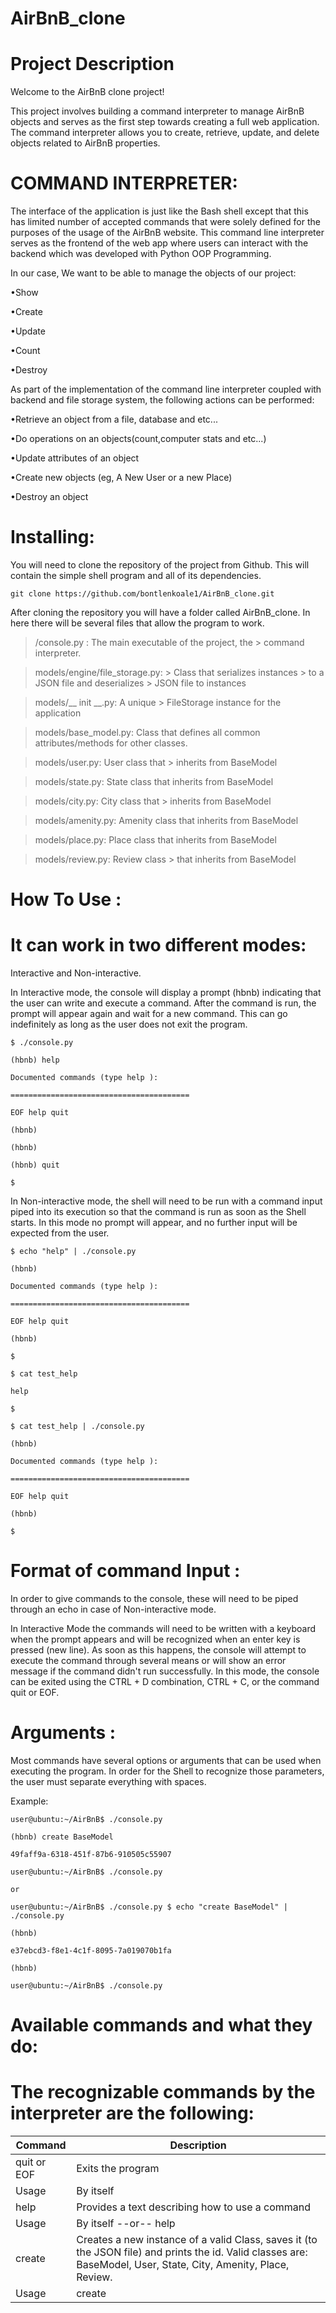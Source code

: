 # AirBnB_clone

# Project Description

Welcome to the AirBnB clone project!

This project involves building a command interpreter to manage AirBnB objects and serves as the first step towards creating a full web application. The command interpreter allows you to create, retrieve, update, and delete objects related to AirBnB properties.

# COMMAND INTERPRETER:

The interface of the application is just like the Bash shell except that this has limited number of accepted commands that were solely defined for the purposes of the usage of the AirBnB website. This command line interpreter serves as the frontend of the web app where users can interact with the backend which was developed with Python OOP Programming.

In our case, We want to be able to manage the objects of our project:

•Show

•Create

•Update

•Count

•Destroy

As part of the implementation of the command line interpreter coupled with backend and file storage system, the following actions can be performed:

•Retrieve an object from a file, database and etc...

•Do operations on an objects(count,computer stats and etc...)

•Update attributes of an object

•Create new objects (eg, A New User or a new Place)

•Destroy an object

# Installing:

You will need to clone the repository of the project from Github. This will contain the simple shell program and all of its dependencies.

```
git clone https://github.com/bontlenkoale1/AirBnB_clone.git
```

After cloning the repository you will have a folder called AirBnB_clone. In here there will be several files that allow the program to work.

> /console.py : The main
> executable of the project, the > command interpreter.

> models/engine/file_storage.py: > Class that serializes instances > to a JSON file and deserializes > JSON file to instances

> models/__ init __.py: A unique > FileStorage instance for the
> application

> models/base_model.py: Class
> that defines all common
> attributes/methods for other
> classes.

> models/user.py: User class that > inherits from BaseModel

> models/state.py: State class
> that inherits from BaseModel

> models/city.py: City class that > inherits from BaseModel

> models/amenity.py: Amenity
> class that inherits from
> BaseModel

> models/place.py: Place class
> that inherits from BaseModel

> models/review.py: Review class > that inherits from BaseModel

# How To Use :

# It can work in two different modes:

Interactive and Non-interactive.

In Interactive mode, the console will display a prompt (hbnb) indicating that the user can write and execute a command. After the command is run, the prompt will appear again and wait for a new command. This can go indefinitely as long as the user does not exit the program.

```
$ ./console.py

(hbnb) help

Documented commands (type help ):

========================================

EOF help quit

(hbnb)

(hbnb)

(hbnb) quit

$

```

In Non-interactive mode, the shell will need to be run with a command input piped into its execution so that the command is run as soon as the Shell starts. In this mode no prompt will appear, and no further input will be expected from the user.

```
$ echo "help" | ./console.py

(hbnb)

Documented commands (type help ):

========================================

EOF help quit

(hbnb)

$

$ cat test_help

help

$

$ cat test_help | ./console.py

(hbnb)

Documented commands (type help ):

========================================

EOF help quit

(hbnb)

$

```

# Format of command Input :

In order to give commands to the console, these will need to be piped through an echo in case of Non-interactive mode.

In Interactive Mode the commands will need to be written with a keyboard when the prompt appears and will be recognized when an enter key is pressed (new line). As soon as this happens, the console will attempt to execute the command through several means or will show an error message if the command didn't run successfully. In this mode, the console can be exited using the CTRL + D combination, CTRL + C, or the command quit or EOF.

# Arguments :

Most commands have several options or arguments that can be used when executing the program. In order for the Shell to recognize those parameters, the user must separate everything with spaces.

Example:

```
user@ubuntu:~/AirBnB$ ./console.py

(hbnb) create BaseModel

49faff9a-6318-451f-87b6-910505c55907

user@ubuntu:~/AirBnB$ ./console.py

or

user@ubuntu:~/AirBnB$ ./console.py $ echo "create BaseModel" | ./console.py

(hbnb)

e37ebcd3-f8e1-4c1f-8095-7a019070b1fa

(hbnb)

user@ubuntu:~/AirBnB$ ./console.py

```

# Available commands and what they do:

# The recognizable commands by the interpreter are the following:

| Command | Description |
| ------- | ----------- |
| quit or EOF	| Exits the program |
| Usage	| By itself |
| help  | Provides a text describing how to use a command |
| Usage	 | By itself --or-- help <command> |
| create	| Creates a new instance of a valid Class, saves it (to the JSON file) and prints the id. Valid classes are: BaseModel, User, State, City, Amenity, Place, Review. |
| Usage	 | create <class name> |
